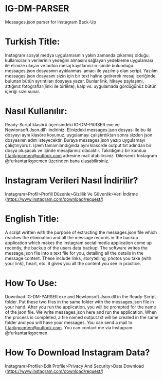 # IG-DM-PARSER
Messages.json parser for Instagram Back-Up
# Turkish Title:
Instagram sosyal medya uygulamasının yakın zamanda çıkarmış olduğu, kullanıcıların verilerinin yedeğini almasını sağlayan yedekleme uygulaması ile elimize ulaşan ve bütün mesaj kayıtlarınızın içinde bulunduğu messages.json dosyasının ayıklanması amacı ile yazılmış olan script. Yazılım messages.json dosyasını sizin için bir text haline getirerek mesaj içeriğinde bulunan bütün ayrıntıları dosyaya yazar. Bunlar link, hikaye paylaşımı, attığınız fotoğraflar(linki ile birlikte), kalp vs. uygulamada gördüğünüz bütün içeriği size sunar.
# Nasıl Kullanılır:
Ready-Script klasörü üçerisindeki IG-DM-PARSER.exe ve Newtonsoft.Json.dll'i indiriniz. Elinizdeki messages.json dosyası ile bu iki dosyayı aynı klasöre koyunuz. uygulamayı çalıştırdıktan sonra sizden json dosyasının adını isteyecektir. Buraya messages.json yazıp uygulamayı çalıştırıyoruz. İşlem tamamlandığında aynı klasörde output.txt adından bir dosya oluşacak ve içinde mesajlarınız olacaktır. Takıldığınız bir kondua f.tarikgocmen@outlook.com adresine mail atabilirsiniz. Dilerseniz Instagram @furkantarikgocmen üzerinden bana ulaşabilirsiniz.
# Instagram Verileri Nasıl İndirilir?
Instagram>Profil>Profili Düzenle>Gizlilik Ve Güvenlik>Veri İndirme (https://www.instagram.com/download/request/)
# English Title:
A script written with the purpose of extracting the messages.json file which reaches the elimination and all the message records in the backup application which makes the Instagram social media application come up recently, the backup of the users data backup. The software writes the message.json file into a text file for you, detailing all the details in the message content. These include links, storytelling, photos you take (with your link), heart, etc. it gives you all the content you see in practice.
# How To Use:
Download IG-DM-PARSER.exe and Newtonsoft.Json.dll in the Ready-Script folder. Put these two files in the same folder with the messages.json file in your hand. After you run the application, you will be prompted for the name of the json file. We write messages.json here and run the application. When the process is completed, a file named output.txt will be created in the same folder and you will have your messages. You can send a mail to f.tarikgocmen@outlook.com. You can contact me via Instagram @furkantarikgocmen.
# How To Download Instagram Data?
Instagram>Profile>Edit Profile>Privacy And Security>Data Download (https://www.instagram.com/download/request/)
